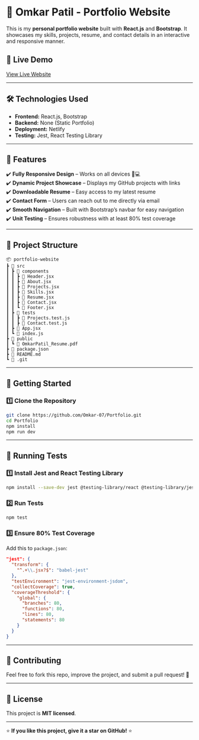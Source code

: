 # 🚀 Omkar Patil - Portfolio Website  

This is my **personal portfolio website** built with **React.js** and **Bootstrap**. It showcases my skills, projects, resume, and contact details in an interactive and responsive manner.  

## 🔗 Live Demo  
[View Live Website](https://67a22bf74c98dd03d5c131d9--symphonious-tartufo-8753c9.netlify.app/)  

---

## 🛠️ Technologies Used  
- **Frontend:** React.js, Bootstrap  
- **Backend:** None (Static Portfolio)  
- **Deployment:** Netlify
- **Testing:** Jest, React Testing Library  

---

## 📌 Features  
✔️ **Fully Responsive Design** – Works on all devices 📱💻  
✔️ **Dynamic Project Showcase** – Displays my GitHub projects with links  
✔️ **Downloadable Resume** – Easy access to my latest resume  
✔️ **Contact Form** – Users can reach out to me directly via email  
✔️ **Smooth Navigation** – Built with Bootstrap’s navbar for easy navigation  
✔️ **Unit Testing** – Ensures robustness with at least 80% test coverage  

---

## 📂 Project Structure  
```
📦 portfolio-website
┣ 📂 src
┃ ┣ 📂 components
┃ ┃ ┣ 📜 Header.jsx
┃ ┃ ┣ 📜 About.jsx
┃ ┃ ┣ 📜 Projects.jsx
┃ ┃ ┣ 📜 Skills.jsx
┃ ┃ ┣ 📜 Resume.jsx
┃ ┃ ┣ 📜 Contact.jsx
┃ ┃ ┗ 📜 Footer.jsx
┃ ┣ 📂 tests
┃ ┃ ┣ 📜 Projects.test.js
┃ ┃ ┣ 📜 Contact.test.js
┃ ┣ 📜 App.jsx
┃ ┗ 📜 index.js
┣ 📂 public
┃ ┗ 📜 OmkarPatil_Resume.pdf
┣ 📜 package.json
┣ 📜 README.md
┗ 📜 .git
```

---

## 🚀 Getting Started  

### 1️⃣ Clone the Repository  
```sh
git clone https://github.com/Omkar-07/Portfolio.git
cd Portfolio
npm install
npm run dev
```

---

## 🧪 Running Tests  

### 1️⃣ Install Jest and React Testing Library  
```sh
npm install --save-dev jest @testing-library/react @testing-library/jest-dom jest-environment-jsdom
```

### 2️⃣ Run Tests  
```sh
npm test
```

### 3️⃣ Ensure 80% Test Coverage  
Add this to `package.json`:
```json
"jest": {
  "transform": {
    "^.+\\.jsx?$": "babel-jest"
  },
  "testEnvironment": "jest-environment-jsdom",
  "collectCoverage": true,
  "coverageThreshold": {
    "global": {
      "branches": 80,
      "functions": 80,
      "lines": 80,
      "statements": 80
    }
  }
}
```

---

## 🌟 Contributing  
Feel free to fork this repo, improve the project, and submit a pull request! 🎉

---

## 📜 License  
This project is **MIT licensed**.  

---

⭐ **If you like this project, give it a star on GitHub!** ⭐

